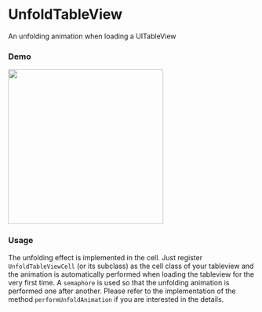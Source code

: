 # UnfoldTableView
An unfolding animation when loading a UITableView

### Demo
<img src="https://cloud.githubusercontent.com/assets/3366713/10016989/8475f8b2-615d-11e5-8ada-216446237068.gif" width=316>


### Usage
The unfolding effect is implemented in the cell. Just register `UnfoldTableViewCell` (or its subclass) as the cell class of your tableview and the animation is automatically performed when loading the tableview for the very first time. A `semaphore` is used so that the unfolding animation is performed one after another. Please refer to the implementation of the method `performUnfoldAnimation` if you are interested in the details.
